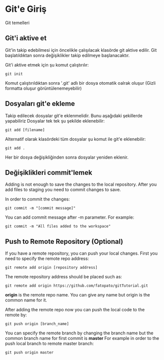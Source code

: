 # Git'e Giriş

Git temelleri

## Git'i aktive et
Git'in takip edebilmesi için öncelikle çalışılacak klasörde git aktive edilir. Git başlatıldıktan sonra değişiklikler takip edilmeye başlanacaktır.

Git'i aktive etmek için şu komut çalıştırılır:
``` shell
git init 
```

Komut çalıştırıldıktan sonra '.git' adlı bir dosya otomatik oalrak oluşur (Gizli formatta oluşur görüntülenemeyebilir) 

## Dosyaları git'e ekleme
Takip edilecek dosyalar git'e eklenmelidir. Bunu aşağıdaki şekillerde yapabiliriz
Dosyalar tek tek şu şekilde eklenebilir:
``` shell
git add [filename]
```
Alternatif olarak klasördeki tüm dosyalar şu komut ile git'e eklenebilir:
``` shell
git add . 
```
Her bir dosya değişikliğinden sonra dosyalar yeniden eklenir.

## Değişiklikleri commit'lemek
Adding is not enough to save the changes to the local repository. After you add files to staging you need to commit changes to save.

In order to commit the changes:

``` shell
git commit -m "[commit message]" 
```

You can add commit message after -m parameter. For example:

``` shell
git commit -m "All files added to the workspace" 
```

## Push to Remote Repository (Optional)

If you have a remote repository, you can push your local changes.
First you need to specify the remote repo address:

``` shell
git remote add origin [repository address]
```

The remote repository address should be placed such as:
``` shell
git remote add origin https://github.com/fatopato/gitTutorial.git
```

**origin** is the remote repo name. You can give any name but origin is the common name for it.

After adding the remote repo now you can push the local code to the remote by:
``` shell
git push origin [branch_name]
```
You can specify the remote branch by changing the branch name but the common branch name for first commit is **master**
For example in order to the push local branch to remote master branch:

``` shell
git push origin master
```
